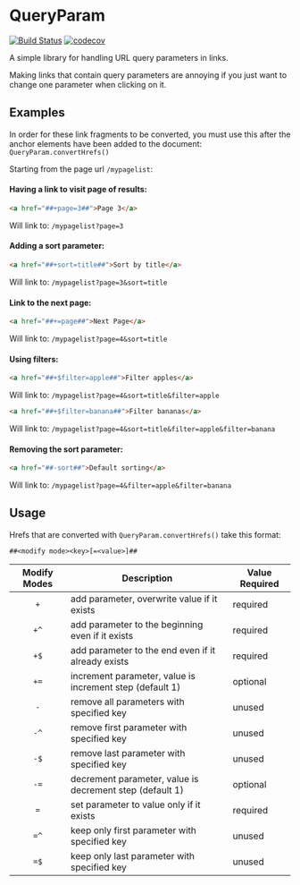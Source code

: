 # QueryParam
[![Build Status](https://www.travis-ci.com/WiLGYSeF/queryparam.svg?branch=master)](https://www.travis-ci.com/WiLGYSeF/queryparam)
[![codecov](https://codecov.io/gh/WiLGYSeF/queryparam/branch/master/graph/badge.svg?token=8GR4O7YEZK)](https://codecov.io/gh/WiLGYSeF/queryparam)

A simple library for handling URL query parameters in links.

Making links that contain query parameters are annoying if you just want to change one parameter when clicking on it.

## Examples

In order for these link fragments to be converted, you must use this after the anchor elements have been added to the document:
`QueryParam.convertHrefs()`

Starting from the page url `/mypagelist`:

#### Having a link to visit page of results:
```html
<a href="##+page=3##">Page 3</a>
```
Will link to: `/mypagelist?page=3`

#### Adding a sort parameter:
```html
<a href="##+sort=title##">Sort by title</a>
```
Will link to: `/mypagelist?page=3&sort=title`

#### Link to the next page:
```html
<a href="##+=page##">Next Page</a>
```
Will link to: `/mypagelist?page=4&sort=title`

#### Using filters:
```html
<a href="##+$filter=apple##">Filter apples</a>
```
Will link to: `/mypagelist?page=4&sort=title&filter=apple`

```html
<a href="##+$filter=banana##">Filter bananas</a>
```
Will link to: `/mypagelist?page=4&sort=title&filter=apple&filter=banana`

#### Removing the sort parameter:
```html
<a href="##-sort##">Default sorting</a>
```
Will link to: `/mypagelist?page=4&filter=apple&filter=banana`

## Usage

Hrefs that are converted with `QueryParam.convertHrefs()` take this format:
```
##<modify mode><key>[=<value>]##
```

| Modify Modes | Description | Value Required |
|:-:|---|---|
| `+` | add parameter, overwrite value if it exists | required |
| `+^` | add parameter to the beginning even if it exists | required |
| `+$` | add parameter to the end even if it already exists | required |
| `+=` | increment parameter, value is increment step (default 1) | optional |
| `-` | remove all parameters with specified key | unused |
| `-^` | remove first parameter with specified key | unused |
| `-$` | remove last parameter with specified key | unused |
| `-=` | decrement parameter, value is decrement step (default 1) | optional |
| `=` | set parameter to value only if it exists | required |
| `=^` | keep only first parameter with specified key | unused |
| `=$` | keep only last parameter with specified key | unused |

